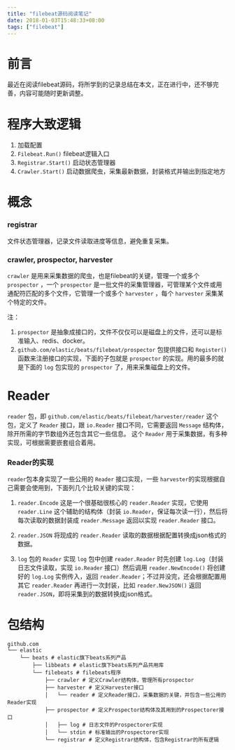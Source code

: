 ```yaml
---
title: "filebeat源码阅读笔记"
date: 2018-01-03T15:48:33+08:00
tags: ["filebeat"]
---
```


# 前言
最近在阅读filebeat源码，将所学到的记录总结在本文，正在进行中，还不够完善，内容可能随时更新调整。

# 程序大致逻辑
1. 加载配置
2. `Filebeat.Run()` filebeat逻辑入口
3. `Registrar.Start()` 启动状态管理器
4. `Crawler.Start()` 启动数据爬虫，采集最新数据，封装格式并输出到指定地方


# 概念
### registrar
文件状态管理器，记录文件读取进度等信息，避免重复采集。

### crawler, prospector, harvester
`crawler` 是用来采集数据的爬虫，也是filebeat的关键，管理一个或多个 `prospector` ，一个 `prospector` 是一批文件的采集管理器，可管理某个文件或用通配符匹配的多个文件，它管理一个或多个 `harvester` ，每个 `harvester` 采集某个特定的文件。

注：  
1. `prospector` 是抽象成接口的，文件不仅仅可以是磁盘上的文件，还可以是标准输入、redis、docker。  
2. `github.com/elastic/beats/filebeat/prospector` 包提供接口和 `Register()` 函数来注册接口的实现，下面的子包就是 `prospector` 的实现。用的最多的就是下面的 `log` 包实现的 `prospector` 了，用来采集磁盘上的文件。


# Reader
`reader` 包，即 `github.com/elastic/beats/filebeat/harvester/reader` 这个包，定义了 `Reader` 接口，跟 `io.Reader` 接口不同，它需要返回 `Message` 结构体，除开所需的字节数组外还包含其它一些信息。 这个 `Reader` 用于采集数据，有多种实现，可根据需要嵌套组合着用。

### Reader的实现
`reader`包本身实现了一些公用的 `Reader` 接口实现，一些 `harvester`的实现根据自己需要会使用到，下面列几个比较关键的实现：

1. `reader.Encode`
这是一个很基础很核心的 `reader.Reader` 实现，它使用 `reader.Line` 这个辅助的结构体（封装 `io.Reader`，保证每次读一行），然后将每次读取的数据封装成 `reader.Message` 返回以实现 `reader.Reader` 接口。

2. `reader.JSON`
将现成的 `reader.Reader` 读取的数据根据配置转换成json格式的数据。

3. `log` 包的 `Reader` 实现
`log` 包中创建 `reader.Reader` 时先创建 `log.Log`（封装日志文件读取，实现 `io.Reader` 接口）然后调用 `reader.NewEncode()` 将创建好的 `log.Log` 实例传入，返回 `reader.Reader`；不过并没完，还会根据配置用其它 `reader.Reader` 再进行一次封装，比如 `reader.NewJSON()` 返回 `reader.JSON`，即将采集到的数据转换成json格式。

# 包结构
```
github.com
└── elastic
    └── beats # elastic旗下beats系列产品
        ├── libbeats # elastic旗下beats系列产品共用库
        └── filebeats # filebeats程序
            ├── crawler # 定义Crawler结构体，管理所有prospector
            ├── harvester # 定义Harvester接口
            │   └── reader # 定义Reader接口，采集数据的关键，并包含一些公用的Reader实现
            ├── prospector # 定义Prospector结构体及其用到的Prospectorer接口
            │   ├── log # 日志文件的Prospectorer实现
            │   └── stdin # 标准输出的Prospectorer实现
            └── registrar # 定义Registrar结构体，包含Registrar的所有逻辑

```
